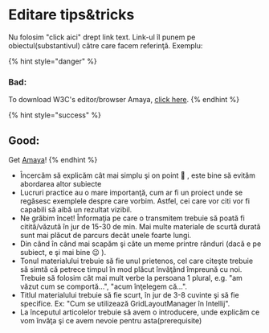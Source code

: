 # Editare tips&tricks

Nu folosim "click aici" drept link text. Link-ul îl punem pe obiectul\(substantivul\) către care facem referinţă. Exemplu:

{% hint style="danger" %}
### Bad:

To download W3C's editor/browser Amaya, [click here](https://www.w3.org/Amaya/). 
{% endhint %}

{% hint style="success" %}
## **Good**:

Get [Amaya](https://www.w3.org/Amaya/)! 
{% endhint %}

* Încercăm să explicăm cât mai simplu şi on point 🧿 , este bine să evităm abordarea altor subiecte
* Lucruri practice au o mare importanţă, cum ar fi un proiect unde se regăsesc exemplele despre care vorbim. Astfel, cei care vor citi vor fi capabili să aibă un rezultat vizibil.
* Ne grăbim încet! Înformaţia pe care o transmitem trebuie să poată fi citită/văzută în jur de 15-30 de min. Mai multe materiale de scurtă durată sunt mai plăcut de parcurs decât unele foarte lungi.
* Din când în când mai scapăm şi câte un meme printre rânduri \(dacă e pe subiect, e şi mai bine 😉 \). 
* Tonul materialului trebuie să fie unul prietenos, cel care citeşte trebuie să simtă că petrece timpul în mod plăcut învăţând împreună cu noi. Trebuie să folosim cât mai mult verbe la persoana 1 plural, e.g. "am văzut cum se comportă...", "acum înţelegem că...".
* Titlul materialului trebuie să fie scurt, în jur de 3-8 cuvinte şi să fie specifice. Ex: "Cum se utilizează GridLayoutManager în Intellij".
* La începutul articolelor trebuie să avem o introducere, unde explicăm ce vom învăţa şi ce avem nevoie pentru asta\(prerequisite\)

